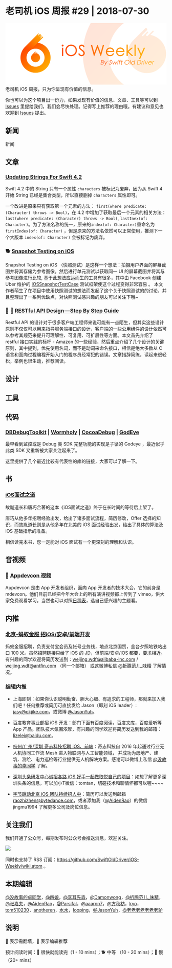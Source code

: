 # 老司机 iOS 周报 #29 | 2018-07-30

![ios-weekly](../assets/ios-weekly.png)
老司机 iOS 周报，只为你呈现有价值的信息。

你也可以为这个项目出一份力，如果发现有价值的信息、文章、工具等可以到 [Issues](https://github.com/SwiftOldDriver/iOS-Weekly/issues) 里提给我们，我们会尽快处理。记得写上推荐的理由哦。有建议和意见也欢迎到 [Issues](https://github.com/SwiftOldDriver/iOS-Weekly/issues) 提出。

## 新闻

新闻


## 文章

### [Updating Strings For Swift 4.2](https://useyourloaf.com/blog/updating-strings-for-swift-4.2/)

Swift 4.2 中的 String 只有一个属性 `characters` 被标记为废弃，因为从 Swift 4 开始 String 已经是集合类型，所以直接删掉 `characters` 属性即可。

一个改进是原来只有获取第一个元素的方法： `first(where predicate: (Character) throws -> Bool)`，在 4.2 中增加了获取最后一个元素的相关方法： `last(where predicate: (Character) throws -> Bool)`, `lastInex(of: Character)`。为了方法名称的统一，原来的`index(of: Character)`重命名为 `firstIndex(of: Character)` ，但是原来的方法名依然可以正常使用，推测下一个大版本 `index(of: Character)` 会被标记为废弃。


### 🐕 [Snapshot Testing on iOS](https://ashfurrow.com/blog/snapshot-testing-on-ios/)

Snapshot Testing on iOS （快照测试）是这样一个想法：拍摄用户界面的屏幕截图并将其存储为参考图像。然后进行单元测试以获取同一 UI 的屏幕截图并将其与参考图像进行比较, 基于此想法应运而生的工具有很多，其中由 Facebook 创建 Uber 维护的 [iOSSnapshotTestCase](https://github.com/uber/ios-snapshot-test-case) 测试框架使这个过程变得非常容易 。
本文作者萌生了在项目中使用快照测试的想法而发起了这个关于快照测试的的讨论，并且整理出了一系列优缺点，对快照测试感兴趣的朋友可以关注下哦~

### 🚧 🐎  [RESTful API Design — Step By Step Guide](https://hackernoon.com/restful-api-design-step-by-step-guide-2f2c9f9fcdbf)

Restful API 的设计对于很多客户端工程师来说可能有一点陌生，但其实这些设计原则不仅仅可以用来指导服务端接口的设计，客户端的一些公用组件的设计依然可以参考其规范来提升可理解性、可复用、可扩展性等方面。本文首先介绍了 restful 接口实践的标杆 - Amazon 的一些经验，然后重点介绍了几个设计的关键原则，其中提到，优先使用名词，而不是动词来命名接口，相信是绝大多数从 C 语言和面向过程编程开始入门的程序员经常犯的错误。文章措辞简练，读起来很轻松，举例也很生动，推荐阅读。


## 设计

## 工具


## 代码
### [DBDebugToolkit](https://github.com/dbukowski/DBDebugToolkit) | [Wormholy](https://github.com/pmusolino/Wormholy) | [CocoaDebug](https://github.com/CocoaDebug/CocoaDebug) | [GodEye](https://github.com/zixun/GodEye)

最早看到监控或是 Debug 类 SDK 完整功能的实现是子循的 Godeye ，最近似乎此类 SDK 又重新被大家关注起来了。

这里提供了几个最近比较有代表性的库的链接，大家可以了解一下。

## 书

### [iOS面试之道](https://item.jd.com/12403068.html)

故胤道长和唐巧合著的这本《iOS面试之道》终于在长时间的等待后上架了。

唐巧从他多年招聘经验出发，给出了诸多面试流程，简历修改，Offer 选择的知识，而故胤道长则是从他多年在北美的 iOS 面试经验出发，给出了具体的算法及 iOS 基础指示的准备。

相信读完本书，您一定能对 iOS 面试有一个更深刻的理解和认识。

## 音视频

### 🚧 [Appdevcon 视频](https://vimeo.com/appdevcon)
Appdevcon 是由 App 开发者组织，面向 App 开发者的技术大会，它的前身是 mdevcon。他们目前已经把今年大会上的所有演讲视频都上传到了 vimeo，供大家免费观看学习。当然也可以对照[日程表](http://appdevcon.nl/schedule/)，选自己感兴趣的主题看。

## 内推

### [北京-蚂蚁金服 招iOS/安卓/前端开发](https://job.alibaba.com/zhaopin/position_detail.htm?trace=qrcode_share&positionCode=GP031268&from=timeline&isappinstalled=0)

蚂蚁金服招聘，负责支付宝会员及帐号业务线，地点北京国贸，金台夕照地铁站出口 100 米。虽然招聘链接只给了 iOS 的 JD，但前端/安卓/iOS 都要，要求相近。有兴趣的同学欢迎将简历发送到：weijing.wdf@alibaba-inc.com / weijing.wdf@antfin.com （同一个邮箱） 或这微博私信 [@折腾范儿_味精](https://weibo.com/agvicking) 了解情况。

### 编辑内推

- 上海即刻：如果你认识聪明勤奋、胆大心细、有追求的工程师，那就来加入我们吧！任何推荐或简历可直接发给 Jason（即刻 iOS leader）: jasy@okjike.com，或微博 [@JasonYuh](https://weibo.com/jasonyuh)。

- 百度教育事业部招 iOS 开发：部门下面有百度阅读，百度文库，百度爱听等 App 产品。团队技术氛围浓厚，有兴趣的同学欢迎将简历发送到我的邮箱：lizelei@baidu.com。

- [杭州/广州/深圳 奇志科技招聘 iOS、前端](https://www.lagou.com/gongsi/34872.html)：奇志科技自 2016 年起通过行业无人机协同工作流 Mesh 进入物联网与人工智能领域， 并成功为房地产、建筑、测绘、电力巡检等行业提供无人机解决方案。感谢可以微博上私信 [@没故事的卓同学](https://weibo.com/u/1926303682) 了解。

- [深圳头条研发中心诚招各路 iOS 好手一起做取悦自己的项目](https://job.toutiao.com/2018/spring_referral/?token=alPR8WCv8nnnc5QqtsyKjw%3D%3D&key=MTY1MDMsMTg0MTQsMjA1MjAsMTk1NjEsMTU2ODksMTc0ODk%3D)：如想了解更多深圳头条的信息，可以加小T微信：tomtan，切磋技术和聊情怀都可以喔~~~~
- [字节跳动北京 iOS 团队持续招人中](https://job.toutiao.com/society)：简历可以发送到邮箱 raozhizhen@bytedance.com，或者添加我（[@AidenRao](https://weibo.com/AidenRao)）的微信 jingmu1994 了解更多公司及岗位信息。


## 关注我们

我们开通了公众号，每期发布时公众号会推送消息，欢迎关注。

![](https://github.com/SwiftOldDriver/iOS-Weekly/blob/master/assets/qrcode_for_wechat.jpg?raw=true)

同时也支持了 RSS 订阅：https://github.com/SwiftOldDriver/iOS-Weekly/wiki.atom 。

## 本期编辑

[@没故事的卓同学](https://weibo.com/1926303682/profile)，[@四娘](https://kemchenj.github.io)，[@享耳先森](https://github.com/iblacksun)，[@Damonwong](https://weibo.com/damonone)，[@折腾范儿_味精](http://weibo.com/agvicking)，[@张嘉夫](https://weibo.com/2949394297)，[@AidenRao](https://weibo.com/AidenRao)，[@Parsifal](https://weibo.com/parsifalchang)，[@aaaron7](https://weibo.com/aaaron7)，[@方秋枋](https://weibo.com/100mango)，[kyo](https://github.com/KyoLi)，[tom510230](https://xiaozhuanlan.com/u/6682065345)，[anotheren](https://anotheren.com)，[水水](https://www.xuyanlan.com)，[looping](https://github.com/looping)，[@JasonYuh](https://weibo.com/jasonyuh)，[@老老老老老老老驴](https://weibo.com/u/6090610445)

## 说明

🚧 表示需翻墙，🌟 表示编辑推荐

预计阅读时间：🐎 很快就能读完（1 - 10 mins）；🐕 中等 （10 - 20 mins）；🐢 慢（20+ mins）
